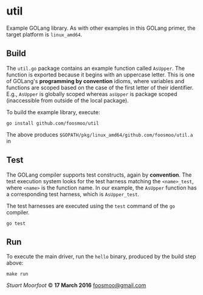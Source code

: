 # util
Example GOLang library. As with other examples in this GOLang primer, the target platform is `linux_amd64`.

## Build
The `util.go` package contains an example function called `AsUpper`. The function is exported because it begins with an uppercase letter. This is one of GOLang's **programming by convention** idioms, where variables and functions are scoped based on the case of the first letter of their identifier. E.g., `AsUpper` is globally scoped whereas `asUpper` is package scoped (inaccessible from outside of the local package).

To build the example library, execute:

```
go install github.com/foosmoo/util
```

The above produces `$GOPATH/pkg/linux_amd64/github.com/foosmoo/util.a` in 

## Test

The GOLang compiler supports test constructs, again by **convention**. The test execution system looks for the test harness matching the `<name>_test`, where `<name>` is the function name. In our example, the `AsUpper` function has a corresponding test harness, which is `AsUpper_test`.

The test harnesses are executed using the `test` command of the `go` compiler.

```
go test
```

## Run

To execute the main driver, run the `hello` binary, produced by the build step above:

```
make run
```


*Stuart Moorfoot* © **17 March 2016** foosmoo@gmail.com
